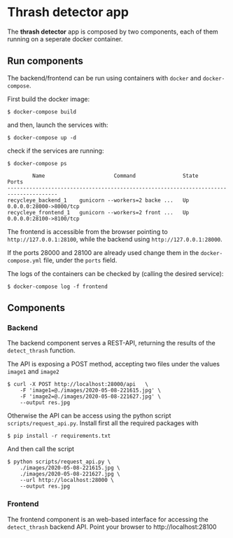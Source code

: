 # Thrash detector app

The **thrash detector** app is composed by two components, each of them running on a seperate docker container.

## Run components

The backend/frontend can be run using containers with `docker` and `docker-compose`.

First build the docker image:

```console
$ docker-compose build
```

and then, launch the services with:

```console
$ docker-compose up -d
```

check if the services are running:

```console
$ docker-compose ps

        Name                      Command               State           Ports         
--------------------------------------------------------------------------------------
recycleye_backend_1    gunicorn --workers=2 backe ...   Up      0.0.0.0:28000->8000/tcp
recycleye_frontend_1   gunicorn --workers=2 front ...   Up      0.0.0.0:28100->8100/tcp
```

The frontend is accessible from the browser pointing to `http://127.0.0.1:28100`, while the backend using `http://127.0.0.1:28000`.

If the ports 28000 and 28100 are already used change them in the `docker-compose.yml` file, under the `ports` field.

The logs of the containers can be checked by (calling the desired service):

```console
$ docker-compose log -f frontend
```
## Components

### Backend

The backend component serves a REST-API, returning the results of the `detect_thrash` function.

The API is exposing a POST method, accepting two files under the values `image1` and `image2`

```console
$ curl -X POST http://localhost:28000/api   \
    -F 'image1=@./images/2020-05-08-221615.jpg' \
    -F 'image2=@./images/2020-05-08-221627.jpg' \
    --output res.jpg
```

Otherwise the API can be access using the python script `scripts/request_api.py`. 
Install first all the required packages with

```console
$ pip install -r requirements.txt
```
And then call the script

```console
$ python scripts/request_api.py \
    ./images/2020-05-08-221615.jpg \
    ./images/2020-05-08-221627.jpg \
    --url http://localhost:28000 \
    --output res.jpg
```

### Frontend

The frontend component is an web-based interface for accessing the `detect_thrash` backend API.
Point your browser to http://localhost:28100